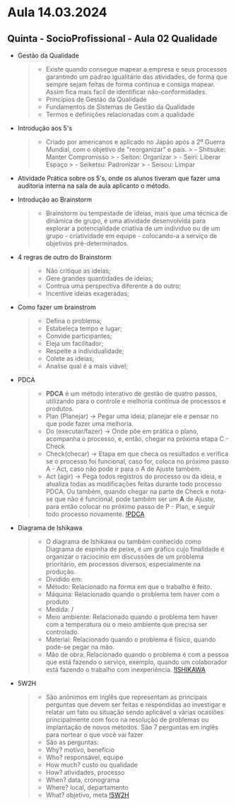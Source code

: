 # Aula 14.03.2024

## Quinta - SocioProfissional - Aula 02 Qualidade

- Gestão da Qualidade 
    > - Existe quando consegue mapear a empresa e seus processos garantindo um padrao igualitário das atividades, de forma que sempre sejam feitas de forma continua e consiga mapear. Assim fica mais facíl de identificar não-conformidades.
    > - Princípios de Gestão da Qualidade
    > - Fundamentos de Sistemas de Gestão da Qualidade
    > - Termos e definições relacionadas com a qualidade

- Introdução aos 5's
    > - Criado por americanos e aplicado no Japão após a 2º Guerra Mundial, com o objetivo de "reorganizar" o país.
        > - Shitsuke: Manter Compromisso
        > - Seiton: Organizar
        > - Seiri: Liberar Espaço
        > - Seiketsu: Padronizar
        > - Seisou: Limpar 

- Atividade Prática sobre os 5's, onde os alunos tiveram que fazer uma auditoria interna na sala de aula aplicanto o método.

- Introdução ao Brainstorm
    > - Brainstorm ou tempestade de ideias, mais que uma técnica de dinâmica de grupo, é uma atividade desenvolvida para explorar a potencialidade criativa de um indíviduo ou de um grupo - criatividade em equipe - colocando-a a serviço de objetivos pré-determinados.

- 4 regras de outro do Brainstorm
    > - Não critique as ideias;
    > - Gere grandes quantidades de ideias;
    > - Contrua uma perspectiva diferente a do outro;
    > - Incentive ideias exageradas;

- Como fazer um brainstrom
    > - Defina o problema;
    > - Estabeleça tempo e lugar;
    > - Convide participantes;
    > - Eleja um facilitador;
    > - Respeite a individualidade;
    > - Colete as ideias;
    > - Analise qual é a mais viável;

- PDCA
    > - <strong>PDCA</strong> é um método interativo de gestão de quatro passos, utilizando para o controle e melhoria contínua de processos e produtos.
    > - Plan (Planejar) -> Pegar uma ideia, planejar ele e pensar no que pode fazer uma melhoria.
    > - Do (executar/fazer) -> Onde põe em prática o plano, acompanha o processo, e, então, chegar na próxima etapa C - Check
    > - Check(checar) -> Etapa em que checa os resultados e verifica se o processo foi funcional, caso for, coloca no próximo passo A - Act, caso não pode ir para o A de Ajuste também.
    > - Act (agir) -> Pega todos registros do processo ou da ideia, e atualiza todas as modificações feitas durante todo processo PDCA. Ou também, quando chegar na parte de Check e nota-se que não é funcional, pode também ser um <strong>A</strong> de Ajuste, para então colocar no próximo passo de P - Plan, e seguir todo processo novamente.
    [!PDCA][def]

- Diagrama de Ishikawa
    > - O diagrama de Ishikawa ou também conhecido como Diagrama de espinha de peixe, é um gráfico cujo finalidade é organizar o raciocínio em discussões de um problema prioritário, em processos diversos, especialmente na produção.
    > - Dividido em:
    > - Método: Relacionado na forma em que o trabalho é feito.
    > - Máquina: Relacionado quando o problema tem haver com o produto
    > - Medida: /
    > - Meio ambiente: Relacionado quando o problema tem haver com a temperatura ou o meio ambiente que precisa ser controlado.
    > - Material: Relacionado quando o problema é físico, quando pode-se pegar na mão.
    > - Mão de obra: Relacionado quando o problema é com a pessoa que está fazendo o serviço, exemplo, quando um colaborador está fazendo o trabalho com inexperiência.
    [!ISHIKAWA][def2]

- 5W2H
    > - São anônimos em inglês que representam as principais perguntas que devem ser feitas e respondidas ao investigar e relatar um fato ou situação sendo aplicável a vàrias ocasiões principalmente com foco na resolução de problemas ou implantação de novos métodos. São 7 perguntas em inglês para nortear o que você vai fazer
    > - São as perguntas:
    > - Why? motivo, beneficio
    > - Who? responsável, equipe
    > - How much? custo ou qualidade
    > - How? atividades, processo
    > - When? data, cronograma
    > - Where? local, departamento
    > - What? objetivo, meta
    [!5W2H][def3]


[def]: https://www.google.com/url?sa=i&url=https%3A%2F%2Fevnts.com.br%2Fblog%2Fpdca-para-eventos&psig=AOvVaw2AU_JnbnGafTaF_ofkyHyg&ust=1710531622761000&source=images&cd=vfe&opi=89978449&ved=0CBMQjRxqFwoTCPid0oDB9IQDFQAAAAAdAAAAABAD
[def2]: https://www.google.com/url?sa=i&url=https%3A%2F%2Fblogdaqualidade.com.br%2Fcomo-o-diagrama-de-ishikawa-me-ajuda%2F&psig=AOvVaw2sMjOSp4L_em-Z55QaZfvP&ust=1710531665289000&source=images&cd=vfe&opi=89978449&ved=0CBMQjRxqFwoTCLik_JTB9IQDFQAAAAAdAAAAABAD
[def3]: https://www.google.com/url?sa=i&url=https%3A%2F%2Frockcontent.com%2Fbr%2Fblog%2Fo-que-e-5w2h%2F&psig=AOvVaw0W_O4RW-sox75g2MoRwBIT&ust=1710532207546000&source=images&cd=vfe&opi=89978449&ved=0CBMQjRxqFwoTCJjA-pbD9IQDFQAAAAAdAAAAABAI